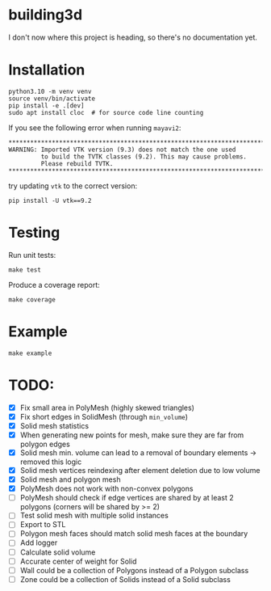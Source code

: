 # building3d

I don't now where this project is heading, so there's no documentation yet.

# Installation
```
python3.10 -m venv venv
source venv/bin/activate
pip install -e .[dev]
sudo apt install cloc  # for source code line counting
```

If you see the following error when running `mayavi2`:
```
********************************************************************************
WARNING: Imported VTK version (9.3) does not match the one used
         to build the TVTK classes (9.2). This may cause problems.
         Please rebuild TVTK.
********************************************************************************
```
try updating `vtk` to the correct version:
```
pip install -U vtk==9.2
```

# Testing

Run unit tests:
```
make test
```

Produce a coverage report:
```
make coverage
```

# Example
```
make example
```

# TODO:

- [x] Fix small area in PolyMesh (highly skewed triangles)
- [x] Fix short edges in SolidMesh (through `min_volume`)
- [x] Solid mesh statistics
- [x] When generating new points for mesh, make sure they are far from polygon edges
- [x] Solid mesh min. volume can lead to a removal of boundary elements -> removed this logic
- [x] Solid mesh vertices reindexing after element deletion due to low volume
- [x] Solid mesh and polygon mesh
- [x] PolyMesh does not work with non-convex polygons
- [ ] PolyMesh should check if edge vertices are shared by at least 2 polygons (corners will be shared by >= 2)
- [ ] Test solid mesh with multiple solid instances
- [ ] Export to STL
- [ ] Polygon mesh faces should match solid mesh faces at the boundary
- [ ] Add logger
- [ ] Calculate solid volume
- [ ] Accurate center of weight for Solid
- [ ] Wall could be a collection of Polygons instead of a Polygon subclass
- [ ] Zone could be a collection of Solids instead of a Solid subclass
